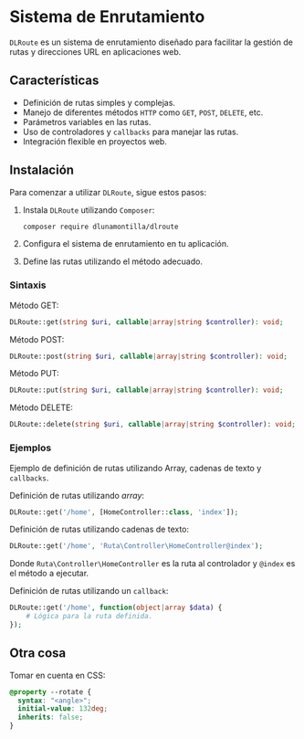 # Sistema de Enrutamiento

`DLRoute` es un sistema de enrutamiento diseñado para facilitar la gestión de rutas y direcciones URL en aplicaciones web.

## Características

- Definición de rutas simples y complejas.
- Manejo de diferentes métodos `HTTP` como `GET`, `POST`, `DELETE`, etc.
- Parámetros variables en las rutas.
- Uso de controladores y `callbacks` para manejar las rutas.
- Integración flexible en proyectos web.

## Instalación

Para comenzar a utilizar `DLRoute`, sigue estos pasos:

1. Instala `DLRoute` utilizando `Composer`:

   ```bash
   composer require dlunamontilla/dlroute
    ```

2. Configura el sistema de enrutamiento en tu aplicación.
3. Define las rutas utilizando el método adecuado.

### Sintaxis

Método GET:

```php
DLRoute::get(string $uri, callable|array|string $controller): void;
```

Método POST:

```php
DLRoute::post(string $uri, callable|array|string $controller): void;
```

Método PUT:

```php
DLRoute::put(string $uri, callable|array|string $controller): void;
```

Método DELETE:

```php
DLRoute::delete(string $uri, callable|array|string $controller): void;
```

### Ejemplos

Ejemplo de definición de rutas utilizando Array, cadenas de texto y `callbacks`.

Definición de rutas utilizando _array_:

```php
DLRoute::get('/home', [HomeController::class, 'index']);
```

Definición de rutas utilizando cadenas de texto:

```php
DLRoute::get('/home', 'Ruta\Controller\HomeController@index');
```

Donde `Ruta\Controller\HomeController` es la ruta al controlador y `@index` es el método a ejecutar.

Definición de rutas utilizando un `callback`:

```php
DLRoute::get('/home', function(object|array $data) {
    # Lógica para la ruta definida.
});
```

## Otra cosa

Tomar en cuenta en CSS:

```css
@property --rotate {
  syntax: "<angle>";
  initial-value: 132deg;
  inherits: false;
}
```
